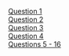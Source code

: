 [Question 1](https://practice.geeksforgeeks.org/problems/charul-and-vessels/0)<br>
[Question 2](https://practice.geeksforgeeks.org/problems/detect-cycle-in-an-undirected-graph/1/?ref=self)<br>
[Question 3](https://practice.geeksforgeeks.org/problems/bleak-numbers/0/?track=SP-Bit%20Magic)<br>
[Question 4](https://practice.geeksforgeeks.org/problems/count-distinct-elements-in-every-window/1/?track=SP-Arrays%20and%20Searching)<br>
[Questions 5 - 16](https://practice.geeksforgeeks.org/tracks/SP-Arrays%20and%20Searching/Searching/)<br>